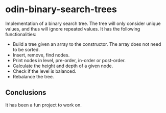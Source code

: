 # odin-binary-search-trees
Implementation of a binary search tree.
The tree will only consider unique values, and thus will ignore repeated values.
It has the following functionalities:
- Build a tree given an array to the constructor. The array does not need to be sorted.
- Insert, remove, find nodes.
- Print nodes in level, pre-order, in-order or post-order.
- Calculate the height and depth of a given node.
- Check if the level is balanced.
- Rebalance the tree.

## Conclusions
It has been a fun project to work on.
